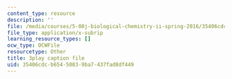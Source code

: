 ```yaml
---
content_type: resource
description: ''
file: /media/courses/5-08j-biological-chemistry-ii-spring-2016/35406cdcb65450839ba7437fad8df449_UzMEzYQOFRA.vtt
file_type: application/x-subrip
learning_resource_types: []
ocw_type: OCWFile
resourcetype: Other
title: 3play caption file
uid: 35406cdc-b654-5083-9ba7-437fad8df449
---
```

